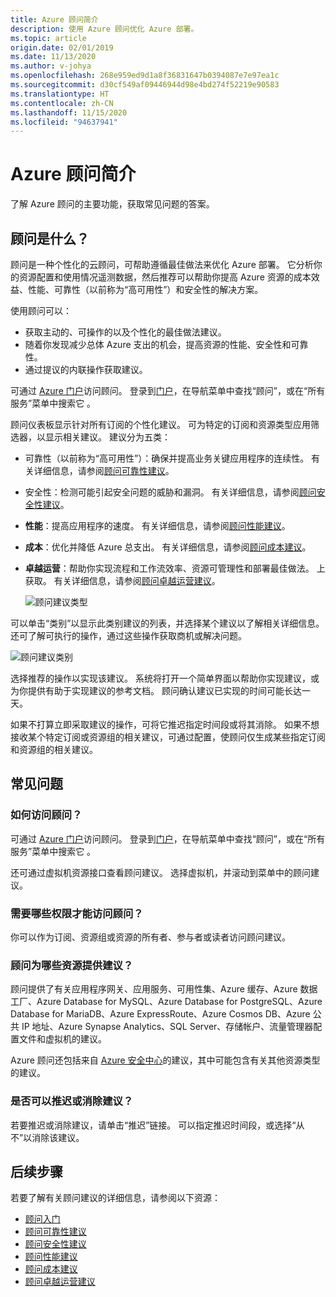 ```yaml
---
title: Azure 顾问简介
description: 使用 Azure 顾问优化 Azure 部署。
ms.topic: article
origin.date: 02/01/2019
ms.date: 11/13/2020
ms.author: v-johya
ms.openlocfilehash: 268e959ed9d1a8f36831647b0394087e7e97ea1c
ms.sourcegitcommit: d30cf549af09446944d98e4bd274f52219e90583
ms.translationtype: HT
ms.contentlocale: zh-CN
ms.lasthandoff: 11/15/2020
ms.locfileid: "94637941"
---
```

# <a name="introduction-to-azure-advisor"></a>Azure 顾问简介

了解 Azure 顾问的主要功能，获取常见问题的答案。

## <a name="what-is-advisor"></a>顾问是什么？
顾问是一种个性化的云顾问，可帮助遵循最佳做法来优化 Azure 部署。 它分析你的资源配置和使用情况遥测数据，然后推荐可以帮助你提高 Azure 资源的成本效益、性能、可靠性（以前称为“高可用性”）和安全性的解决方案。

使用顾问可以：
* 获取主动的、可操作的以及个性化的最佳做法建议。 
* 随着你发现减少总体 Azure 支出的机会，提高资源的性能、安全性和可靠性。
* 通过提议的内联操作获取建议。

可通过 [Azure 门户](https://aka.ms/azureadvisor_cn)访问顾问。 登录到[门户](https://portal.azure.cn)，在导航菜单中查找“顾问”，或在“所有服务”菜单中搜索它 。

顾问仪表板显示针对所有订阅的个性化建议。  可为特定的订阅和资源类型应用筛选器，以显示相关建议。  建议分为五类： 

* 可靠性（以前称为“高可用性”）：确保并提高业务关键应用程序的连续性。 有关详细信息，请参阅[顾问可靠性建议](advisor-high-availability-recommendations.md)。
* 安全性：检测可能引起安全问题的威胁和漏洞。 有关详细信息，请参阅[顾问安全性建议](advisor-security-recommendations.md)。
* **性能**：提高应用程序的速度。 有关详细信息，请参阅[顾问性能建议](advisor-performance-recommendations.md)。
* **成本**：优化并降低 Azure 总支出。 有关详细信息，请参阅[顾问成本建议](advisor-cost-recommendations.md)。
* **卓越运营**：帮助你实现流程和工作流效率、资源可管理性和部署最佳做法。 上获取。 有关详细信息，请参阅[顾问卓越运营建议](advisor-operational-excellence-recommendations.md)。

  ![顾问建议类型](./media/advisor-overview/advisor-dashboard.png)

可以单击“类别”以显示此类别建议的列表，并选择某个建议以了解相关详细信息。  还可了解可执行的操作，通过这些操作获取商机或解决问题。

![顾问建议类别](./media/advisor-overview/advisor-ha-category-example.png) 

选择推荐的操作以实现该建议。  系统将打开一个简单界面以帮助你实现建议，或为你提供有助于实现建议的参考文档。  顾问确认建议已实现的时间可能长达一天。

如果不打算立即采取建议的操作，可将它推迟指定时间段或将其消除。  如果不想接收某个特定订阅或资源组的相关建议，可通过配置，使顾问仅生成某些指定订阅和资源组的相关建议。

## <a name="frequently-asked-questions"></a>常见问题

### <a name="how-do-i-access-advisor"></a>如何访问顾问？
可通过 [Azure 门户](https://aka.ms/azureadvisor_cn)访问顾问。 登录到[门户](https://portal.azure.cn)，在导航菜单中查找“顾问”，或在“所有服务”菜单中搜索它 。

还可通过虚拟机资源接口查看顾问建议。 选择虚拟机，并滚动到菜单中的顾问建议。 

### <a name="what-permissions-do-i-need-to-access-advisor"></a>需要哪些权限才能访问顾问？
 
你可以作为订阅、资源组或资源的所有者、参与者或读者访问顾问建议。

### <a name="what-resources-does-advisor-provide-recommendations-for"></a>顾问为哪些资源提供建议？

顾问提供了有关应用程序网关、应用服务、可用性集、Azure 缓存、Azure 数据工厂、Azure Database for MySQL、Azure Database for PostgreSQL、Azure Database for MariaDB、Azure ExpressRoute、Azure Cosmos DB、Azure 公共 IP 地址、Azure Synapse Analytics、SQL Server、存储帐户、流量管理器配置文件和虚拟机的建议。

Azure 顾问还包括来自 [Azure 安全中心](../security-center/security-center-recommendations.md)的建议，其中可能包含有关其他资源类型的建议。

### <a name="can-i-postpone-or-dismiss-a-recommendation"></a>是否可以推迟或消除建议？

若要推迟或消除建议，请单击“推迟”链接。 可以指定推迟时间段，或选择“从不”以消除该建议。

## <a name="next-steps"></a>后续步骤

若要了解有关顾问建议的详细信息，请参阅以下资源：

* [顾问入门](advisor-get-started.md)
* [顾问可靠性建议](advisor-high-availability-recommendations.md)
* [顾问安全性建议](advisor-security-recommendations.md)
* [顾问性能建议](advisor-performance-recommendations.md)
* [顾问成本建议](advisor-cost-recommendations.md)
* [顾问卓越运营建议](advisor-operational-excellence-recommendations.md)

